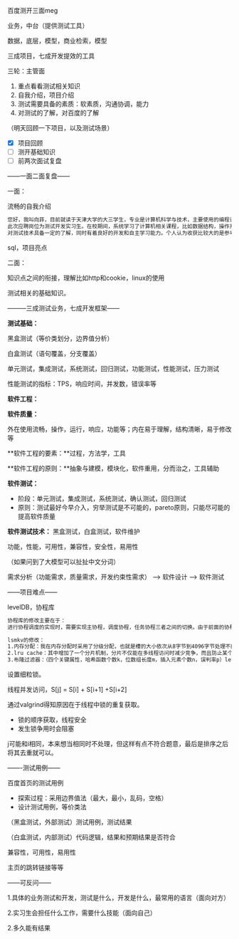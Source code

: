 百度测开三面meg



业务，中台（提供测试工具）

数据，底层，模型，商业检索，模型

三成项目，七成开发提效的工具



三轮：主管面



1. 重点看看测试相关知识
2. 自我介绍，项目介绍
3. 测试需要具备的素质：软素质，沟通协调，能力
4. 对测试的了解，对百度的了解

（明天回顾一下项目，以及测试场景）



- [x] 项目回顾
- [ ] 测开基础知识
- [ ] 前两次面试复盘

——一面二面复盘——

一面：

流畅的自我介绍

```txt
您好，我叫向菲，目前就读于天津大学的大三学生，专业是计算机科学与技术，主要使用的编程语言为C++。
此次应聘岗位为测试开发实习生。在校期间，系统学习了计算机相关课程，比如数据结构，操作系统，计算机网络，数据库，软件工程等。
对测试技术具备一定的了解，同时有着良好的开发和自主学习能力。个人认为收获比较大的是参考levelDB数据库和Sylar服务器实现了基于LSM tree的KV存储引擎和基于ucontext_t的协程库，实现了相关的单元测试或者压力测试。因此相信我能快速适应岗位需求，将知识投身于实际应用。
```

sql，项目亮点

二面：

知识点之间的衔接，理解比如http和cookie，linux的使用

测试相关的基础知识。



———三成测试业务，七成开发框架——

**测试基础：**

黑盒测试（等价类划分，边界值分析）

白盒测试（语句覆盖，分支覆盖）

单元测试，集成测试，系统测试，回归测试，功能测试，性能测试，压力测试

性能测试的指标：TPS，响应时间，并发数，错误率等



**软件工程：**

**软件质量：**

外在使用流畅，操作，运行，响应，功能等；内在易于理解，结构清晰，易于修改等

**软件工程的要素：**过程，方法学，工具

**软件工程的原则：**抽象与建模，模块化，软件重用，分而治之，工具辅助

**软件测试：**

- 阶段：单元测试，集成测试，系统测试，确认测试，回归测试
- 原则：测试最好今早介入，穷举测试是不可能的，pareto原则，只能尽可能的提高软件质量

**软件测试技术：** 黑盒测试，白盒测试，软件维护

功能，性能，可用性，兼容性，安全性，易用性



（如果问到了大模型可以扯扯中文分词）

需求分析（功能需求，质量需求，开发约束性需求） —>  软件设计 —> 软件测试



——项目难点——

levelDB，协程库

```txt
协程库的修改主要在于：
进行协程调度的实现时，需要实现主协程，调度协程，任务协程三者之间的切换。由于前面的协程实现中只存在主协程和任务协程的上下文。在原本的思路中，会将创建一个调度协程，调度协程中也会存在主协程（静态），每次先和主协程切换才能再找到子协程的上下文，较为复杂。因此我这里在协程实现中添加了一个静态的调度协程，这样就能直接记住三者的上下文，便于切换。

lsmkv的修改：
1.内存分配：我在内存分配时采用了分级分配，也就是槽的大小依次从8字节到4096字节处理不同大小的内存需求，并且为其预分配了4MB的内存空间，这样可以实现高效的内存分配和回收，降低内存碎片。而levelDB中分配的内存块大小是固定的
2.lru cache：其中增加了一个分片机制，分片不仅能在多线程访问时减少竞争，而且防止某个分片过于繁忙，实现负载均衡。
3.布隆过滤器：（四个关键属性，哈希函数个数k，位数组长度m，插入元素个数n，误判率p）levelDB中根据键的位数确立哈希函数的个数，这里直接根据键的数量和假阳性率确立最佳的哈希函数个数和位数组大小
```



设置细粒锁。

线程并发访问，S[j] = S[i] + S[i+1] +S[i+2]

通过valgrind得知原因在于线程中锁的重复获取。

- 锁的顺序获取，线程安全
- 发生锁争用时会阻塞

j可能和i相同，本来想当相同时不处理，但这样有点不符合题意，最后是排序之后将其去重就可以。



——-测试用例——

百度首页的测试用例

- 探索过程：采用边界值法（最大，最小，乱码，空格）
- 设计测试用例，等价类法

（黑盒测试，外部测试）测试用例，测试结果

（白盒测试，内部测试）代码逻辑，结果和预期结果是否符合

兼容性，可用性，易用性

主页的跳转链接等等





——可反问——

1.具体的业务测试和开发，测试是什么，开发是什么，最常用的语言（面向对方）

2.实习生会担任什么工作，需要什么技能（面向自己）

2.多久能有结果
